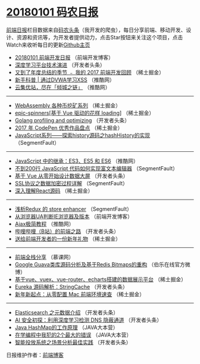 # [20180101 码农日报](http://hao.caibaojian.com/date/2018/01/01)

[前端日报](http://caibaojian.com/c/news)栏目数据来自[码农头条](http://hao.caibaojian.com/)（我开发的爬虫），每日分享前端、移动开发、设计、资源和资讯等，为开发者提供动力，点击Star按钮来关注这个项目，点击Watch来收听每日的更新[Github主页](https://github.com/kujian/frontendDaily)
* [20180101 前端开发日报](http://hao.caibaojian.com/61502.html) （前端开发博客）
* [深度学习平台技术演进](http://hao.caibaojian.com/61387.html) （开发者头条）
* [又到了年度总结的季节 ﹣ 我的 2017 前端开发回顾](http://hao.caibaojian.com/61450.html) （稀土掘金）
* [新手科普 | 通过DVWA学习XSS](http://hao.caibaojian.com/61436.html) （推酷网）
* [云集优站，尽在「倾城之链」](http://hao.caibaojian.com/61432.html) （推酷网）

***
* [WebAssembly 各种币挖矿系列](http://hao.caibaojian.com/61451.html) （稀土掘金）
* [epic-spinners[基于 Vue 驱动的花样 loading]](http://hao.caibaojian.com/61447.html) （稀土掘金）
* [Golang profiling and optimizing](http://hao.caibaojian.com/61388.html) （开发者头条）
* [2017 年 CodePen 优秀作品盘点](http://hao.caibaojian.com/61448.html) （稀土掘金）
* [JavaScript系列——探索history源码之hashHistory的实现](http://hao.caibaojian.com/61402.html) （SegmentFault）

***
* [JavaScript 中的继承：ES3、ES5 和 ES6](http://hao.caibaojian.com/61433.html) （推酷网）
* [不到200行 JavaScript 代码如何实现富文本编辑器](http://hao.caibaojian.com/61403.html) （SegmentFault）
* [基于 Vue 从零开始设计数据大屏](http://hao.caibaojian.com/61390.html) （开发者头条）
* [SSL协议之数据加密过程详解](http://hao.caibaojian.com/61404.html) （SegmentFault）
* [深入理解React源码](http://hao.caibaojian.com/61452.html) （稀土掘金）

***
* [浅析Redux 的 store enhancer](http://hao.caibaojian.com/61406.html) （SegmentFault）
* [从浏览器UA判断IE浏览器及版本](http://hao.caibaojian.com/61503.html) （前端开发博客）
* [Ajax极简教程](http://hao.caibaojian.com/61437.html) （推酷网）
* [哔哩哔哩（B站）的前端之路](http://hao.caibaojian.com/61384.html) （开发者头条）
* [送给前端开发者的一份新年礼物](http://hao.caibaojian.com/61444.html) （稀土掘金）

***
* [前端全栈分享](http://hao.caibaojian.com/61494.html) （慕课网）
* [Google Guava类库源码分析及基于Redis Bitmaps的重构](http://hao.caibaojian.com/61506.html) （伯乐在线官方微博）
* [基于vue、vuex、vue-router、echarts搭建的数据展示平台](http://hao.caibaojian.com/61445.html) （稀土掘金）
* [Eureka 源码解析：StringCache](http://hao.caibaojian.com/61396.html) （开发者头条）
* [新年新起点：从零配置 Mac 前端环境速查](http://hao.caibaojian.com/61446.html) （稀土掘金）

***
* [Elasticsearch 之元数据介绍](http://hao.caibaojian.com/61397.html) （开发者头条）
* [AI 安全初探：利用深度学习检测 DNS 隐蔽通道](http://hao.caibaojian.com/61398.html) （开发者头条）
* [Java HashMap的工作原理](http://hao.caibaojian.com/61498.html) （JAVA大本营）
* [在学编程中我犯的2个最大的错误](http://hao.caibaojian.com/61499.html) （JAVA大本营）
* [智能投放系统之场景分析最佳实践](http://hao.caibaojian.com/61389.html) （开发者头条）

日报维护作者：[前端博客](http://caibaojian.com/) 
